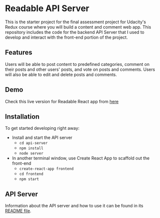 # Readable API Server

This is the starter project for the final assessment project for Udacity's Redux course where you will build a content and comment web app. 
This repository includes the code for the backend API Server that I used to develop and interact with the front-end portion of the project.

## Features
Users will be able to post content to predefined categories, comment on their posts and other users' posts, and vote on posts and comments. Users will also be able to edit and delete posts and comments.

## Demo
Check this live version for Readable React app from [here]()

## Installation

To get started developing right away:

* Install and start the API server
    - `cd api-server`
    - `npm install`
    - `node server`
* In another terminal window, use Create React App to scaffold out the front-end
    - `create-react-app frontend`
    - `cd frontend`
    - `npm start`

## API Server
Information about the API server and how to use it can be found in its [README file](api-server/README.md).
